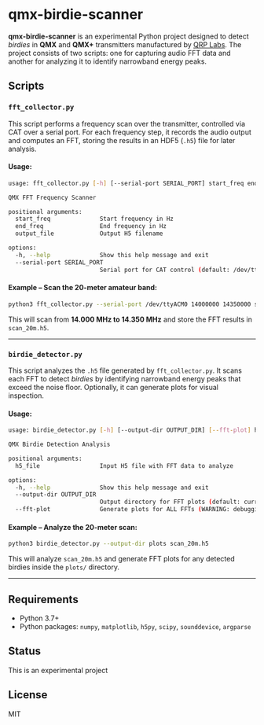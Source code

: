 # qmx-birdie-scanner

**qmx-birdie-scanner** is an experimental Python project designed to detect *birdies* in **QMX** and **QMX+** transmitters manufactured by [QRP Labs](https://qrp-labs.com/). The project consists of two scripts: one for capturing audio FFT data and another for analyzing it to identify narrowband energy peaks.

## Scripts

### `fft_collector.py`

This script performs a frequency scan over the transmitter, controlled via CAT over a serial port. For each frequency step, it records the audio output and computes an FFT, storing the results in an HDF5 (`.h5`) file for later analysis.

#### Usage:

```bash
usage: fft_collector.py [-h] [--serial-port SERIAL_PORT] start_freq end_freq output_file

QMX FFT Frequency Scanner

positional arguments:
  start_freq              Start frequency in Hz
  end_freq                End frequency in Hz
  output_file             Output H5 filename

options:
  -h, --help              Show this help message and exit
  --serial-port SERIAL_PORT
                          Serial port for CAT control (default: /dev/ttyACM0)
```

#### Example – Scan the 20-meter amateur band:

```bash
python3 fft_collector.py --serial-port /dev/ttyACM0 14000000 14350000 scan_20m.h5
```

This will scan from **14.000 MHz to 14.350 MHz** and store the FFT results in `scan_20m.h5`.

---

### `birdie_detector.py`

This script analyzes the `.h5` file generated by `fft_collector.py`. It scans each FFT to detect *birdies* by identifying narrowband energy peaks that exceed the noise floor. Optionally, it can generate plots for visual inspection.

#### Usage:

```bash
usage: birdie_detector.py [-h] [--output-dir OUTPUT_DIR] [--fft-plot] h5_file

QMX Birdie Detection Analysis

positional arguments:
  h5_file                 Input H5 file with FFT data to analyze

options:
  -h, --help              Show this help message and exit
  --output-dir OUTPUT_DIR
                          Output directory for FFT plots (default: current directory)
  --fft-plot              Generate plots for ALL FFTs (WARNING: debugging only, creates many files)
```

#### Example – Analyze the 20-meter scan:

```bash
python3 birdie_detector.py --output-dir plots scan_20m.h5
```

This will analyze `scan_20m.h5` and generate FFT plots for any detected birdies inside the `plots/` directory.

---

## Requirements

* Python 3.7+
* Python packages: `numpy`, `matplotlib`, `h5py`, `scipy`, `sounddevice`, `argparse`

## Status

This is an experimental project 

## License

MIT


